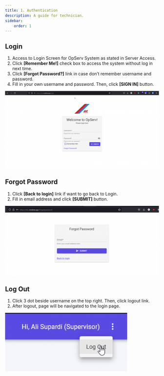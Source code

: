 ```yaml
---
title: 1. Authentication
description: A guide for technician.
sidebar:
    order: 1
---
```


## Login

1. Access to Login Screen for OpServ System as stated in Server Access.
2. Click **[Remember Me!]** check box to access the system without log in next time.
3. Click **[Forgot Password?]** link in case don’t remember username and password.
4. Fill in your own username and password. Then, click **[SIGN IN]** button.

![OpServ Login Screen](../../../assets/admin/auth/opserv-admin-login.png)

## Forgot Password

1. Click **[Back to login]** link if want to go back to Login.
2. Fill in email address and click **[SUBMIT]** button.

![OpServ Forgot Password Screen](../../../assets/admin/auth/opserv-admin-forgot-pw.png)

## Log Out

1. Click 3 dot beside username on the top right. Then, click logout link.
2. After logout, page will be navigated to the login page.

![Logout](../../../assets/admin/auth/opserv-supervisor-logout.png)
